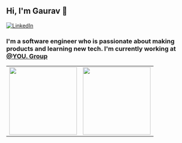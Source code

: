 ## Hi, I'm Gaurav 👋

<a target="_blank" href="https://www.linkedin.com/in/gauravgupta98/" target="_blank">
   <img alt="LinkedIn" src="https://img.shields.io/badge/LinkedIn-0077B5.svg?&style=for-the-badge&logo=linkedin&logoColor=white" />
</a>


### I'm a software engineer who is passionate about making products and learning new tech. I'm currently working at <a href="https://www.yougroup.io/" target="_blank">@YOU. Group</a>

<table width="100%">
<tr>
   <td width="50%;">
      <img height="180em" src="https://github-readme-stats.vercel.app/api?username=gauravgupta98&show_icons=true&hide_border=true&theme=tokyonight&bg_color=00000000" />
   </td>
   <td width="50%;">
      <img height="180em" src="https://github-readme-stats.vercel.app/api/top-langs/?username=gauravgupta98&show_icons=true&hide_border=true&layout=compact&langs_count=8&theme=tokyonight&bg_color=00000000"/>
   </td>
</tr>
<table>
